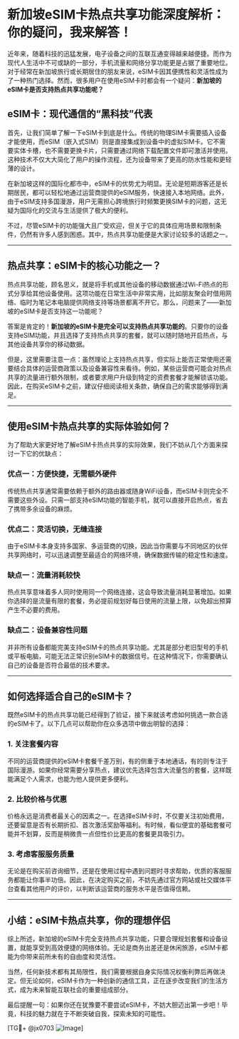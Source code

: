 # 新加坡eSIM卡热点共享功能深度解析：你的疑问，我来解答！

近年来，随着科技的迅猛发展，电子设备之间的互联互通变得越来越便捷。而作为现代人生活中不可或缺的一部分，手机流量和网络分享功能更是占据了重要地位。对于经常在新加坡旅行或长期居住的朋友来说，eSIM卡因其便携性和灵活性成为了一种热门选择。然而，很多用户在使用eSIM卡时都会有一个疑问：**新加坡的eSIM卡是否支持热点共享功能呢？**

## eSIM卡：现代通信的“黑科技”代表

首先，让我们简单了解一下eSIM卡到底是什么。传统的物理SIM卡需要插入设备才能使用，而eSIM（嵌入式SIM）则是直接集成到设备中的虚拟SIM卡。它不需要实体卡槽，也不需要更换卡片，只需要通过网络下载配置文件即可激活并使用。这种技术不仅大大简化了用户的操作流程，还为设备带来了更高的防水性能和更轻薄的设计。

在新加坡这样的国际化都市中，eSIM卡的优势尤为明显。无论是短期游客还是长期居民，都可以轻松地通过运营商提供的eSIM服务，快速接入本地网络。此外，由于eSIM支持多国漫游，用户无需担心跨境旅行时频繁更换SIM卡的问题，这无疑为国际化的交流与生活提供了极大的便利。

不过，尽管eSIM卡的功能强大且广受欢迎，但关于它的具体应用场景和限制条件，仍然有许多人感到困惑。其中，热点共享功能便是大家讨论较多的话题之一。

---

## 热点共享：eSIM卡的核心功能之一？

热点共享功能，顾名思义，就是将手机或其他设备的移动数据通过Wi-Fi热点的形式分享给其他设备使用。这项功能在日常生活中非常实用，比如朋友聚会时借用网络、临时为笔记本电脑提供网络支持等场景都离不开它。那么，问题来了——新加坡的eSIM卡是否支持这一功能呢？

答案是肯定的！**新加坡的eSIM卡是完全可以支持热点共享功能的**。只要你的设备支持eSIM功能，并且选择了支持热点共享的套餐，就可以随时随地开启热点，与其他设备共享你的移动数据。

但是，这里需要注意一点：虽然理论上支持热点共享，但实际上能否正常使用还需要结合具体的运营商政策以及设备兼容性来看待。例如，某些运营商可能会对热点共享的流量进行额外限制，或者要求用户升级到特定的资费套餐才能解锁该功能。因此，在购买eSIM卡之前，建议仔细阅读相关条款，确保自己的需求能够得到满足。

---

## 使用eSIM卡热点共享的实际体验如何？

为了帮助大家更好地了解eSIM卡热点共享的实际效果，我们不妨从几个方面来探讨一下它的优缺点：

### 优点一：方便快捷，无需额外硬件
传统热点共享通常需要依赖于额外的路由器或随身WiFi设备，而eSIM卡则完全不需要这些外设。只需一部支持eSIM功能的智能手机，就可以直接开启热点，省去了携带多余设备的麻烦。

### 优点二：灵活切换，无缝连接
由于eSIM卡本身支持多国家、多运营商的切换，因此当你需要与不同地区的伙伴共享网络时，可以迅速调整至最适合的网络环境，确保数据传输的稳定性和速度。

### 缺点一：流量消耗较快
热点共享意味着多人同时使用同一个网络连接，这会导致流量消耗显著增加。如果你选择的是流量有限的套餐，务必提前规划好每日使用的流量上限，以免超出预算产生不必要的费用。

### 缺点二：设备兼容性问题
并非所有设备都能完美支持eSIM卡的热点共享功能。尤其是部分老旧型号的手机或平板电脑，可能无法正常识别eSIM卡的数据信号。在这种情况下，你需要确认自己的设备是否符合最低的技术要求。

---

## 如何选择适合自己的eSIM卡？

既然eSIM卡的热点共享功能已经得到了验证，接下来就该考虑如何挑选一款合适的eSIM卡了。以下几点可以帮助你在众多选项中做出明智的选择：

### 1. 关注套餐内容
不同的运营商提供的eSIM卡套餐千差万别，有的侧重于本地通话，有的则专注于国际漫游。如果你经常需要分享热点，建议优先选择包含大流量包的套餐，这样既能满足个人需求，也能为他人提供更多便利。

### 2. 比较价格与优惠
价格永远是消费者最关心的因素之一。在选择eSIM卡时，不仅要关注初始费用，还要留意是否有长期折扣、首次激活奖励等福利。有时候，看似便宜的基础套餐可能并不划算，反而是稍微贵一点但性价比更高的套餐更具吸引力。

### 3. 考虑客服服务质量
无论是在购买前咨询细节，还是在使用过程中遇到问题时寻求帮助，优质的客服服务都能让你事半功倍。因此，在决定购买之前，不妨先通过官方网站或社交媒体平台查看其他用户的评价，以判断该运营商的服务水平是否值得信赖。

---

## 小结：eSIM卡热点共享，你的理想伴侣

综上所述，新加坡的eSIM卡完全支持热点共享功能，只要合理规划套餐和设备设置，就能享受到高效便捷的网络体验。无论是商务出差还是休闲旅游，eSIM卡都能为你带来前所未有的自由度和灵活性。

当然，任何新技术都有其局限性，我们需要根据自身实际情况权衡利弊后再做决定。但无论如何，eSIM卡作为一种创新的通信工具，正在逐步改变我们的生活方式，成为未来智能互联社会的重要组成部分。

最后提醒一句：如果你还在犹豫要不要尝试eSIM卡，不妨大胆迈出第一步吧！毕竟，科技的魅力就在于不断突破自我，探索未知的可能性。

[TG💪+ @jx0703 ![Image](https://github.com/user-attachments/assets/dbca1d08-cadb-493c-b0ec-ad6f7a83f270)]